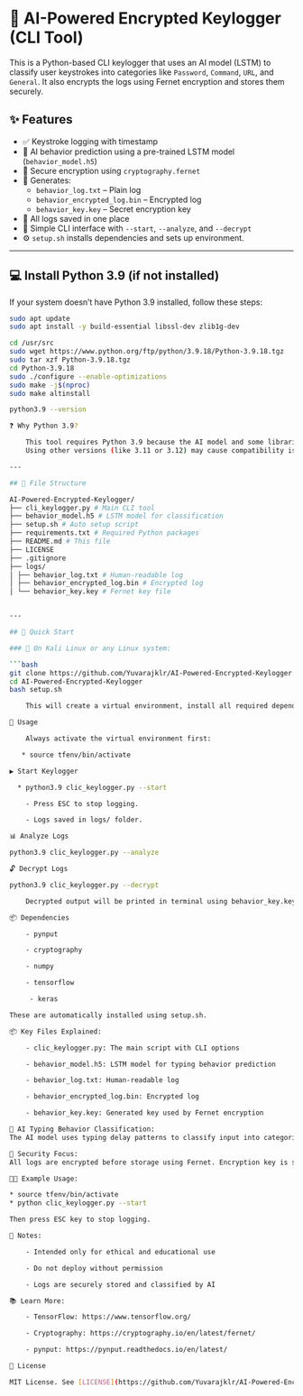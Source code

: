 # 🔐 AI-Powered Encrypted Keylogger (CLI Tool)

This is a Python-based CLI keylogger that uses an AI model (LSTM) to classify user keystrokes into categories like `Password`, `Command`, `URL`, and `General`. It also encrypts the logs using Fernet encryption and stores them securely.

## ✨ Features

- ✅ Keystroke logging with timestamp
- 🧠 AI behavior prediction using a pre-trained LSTM model (`behavior_model.h5`)
- 🔐 Secure encryption using `cryptography.fernet`
- 📄 Generates:
  - `behavior_log.txt` – Plain log
  - `behavior_encrypted_log.bin` – Encrypted log
  - `behavior_key.key` – Secret encryption key
- 📁 All logs saved in one place
- 🔧 Simple CLI interface with `--start`, `--analyze`, and `--decrypt`
- ⚙️ `setup.sh` installs dependencies and sets up environment.

---

## 💻 Install Python 3.9 (if not installed)

If your system doesn’t have Python 3.9 installed, follow these steps:

```bash
sudo apt update
sudo apt install -y build-essential libssl-dev zlib1g-dev

cd /usr/src
sudo wget https://www.python.org/ftp/python/3.9.18/Python-3.9.18.tgz
sudo tar xzf Python-3.9.18.tgz
cd Python-3.9.18
sudo ./configure --enable-optimizations
sudo make -j$(nproc)
sudo make altinstall

python3.9 --version

❓ Why Python 3.9?

    This tool requires Python 3.9 because the AI model and some libraries (like TensorFlow/Keras) used in this project are tested and stable with Python 3.9.
    Using other versions (like 3.11 or 3.12) may cause compatibility issues with tensorflow, pynput, or cryptography.

---

## 📂 File Structure

AI-Powered-Encrypted-Keylogger/
├── cli_keylogger.py # Main CLI tool
├── behavior_model.h5 # LSTM model for classification
├── setup.sh # Auto setup script
├── requirements.txt # Required Python packages
├── README.md # This file
├── LICENSE
├── .gitignore
├── logs/
│ ├── behavior_log.txt # Human-readable log
│ ├── behavior_encrypted_log.bin # Encrypted log
│ └── behavior_key.key # Fernet key file


---

## 🚀 Quick Start

### 🐧 On Kali Linux or any Linux system:

```bash
git clone https://github.com/Yuvarajklr/AI-Powered-Encrypted-Keylogger.git
cd AI-Powered-Encrypted-Keylogger
bash setup.sh

    This will create a virtual environment, install all required dependencies, and get the tool ready.

📌 Usage

    Always activate the virtual environment first:

   * source tfenv/bin/activate

▶ Start Keylogger

  * python3.9 clic_keylogger.py --start

    - Press ESC to stop logging.

    - Logs saved in logs/ folder.

📊 Analyze Logs

python3.9 clic_keylogger.py --analyze

🔓 Decrypt Logs

python3.9 clic_keylogger.py --decrypt

    Decrypted output will be printed in terminal using behavior_key.key.

📦 Dependencies

    - pynput

    - cryptography

    - numpy

    - tensorflow

     - keras

These are automatically installed using setup.sh.

📦 Key Files Explained:

    - clic_keylogger.py: The main script with CLI options

    - behavior_model.h5: LSTM model for typing behavior prediction

    - behavior_log.txt: Human-readable log

    - behavior_encrypted_log.bin: Encrypted log

    - behavior_key.key: Generated key used by Fernet encryption

🧠 AI Typing Behavior Classification:
The AI model uses typing delay patterns to classify input into categories like "Password", "Command", "URL", or "General". Helps monitor behavior patterns intelligently.

🔐 Security Focus:
All logs are encrypted before storage using Fernet. Encryption key is saved as behavior_key.key. Do not share or lose this key.

👨‍💻 Example Usage:

* source tfenv/bin/activate  
* python clic_keylogger.py --start  

Then press ESC key to stop logging.

📎 Notes:

    - Intended only for ethical and educational use

    - Do not deploy without permission

    - Logs are securely stored and classified by AI

📚 Learn More:

    - TensorFlow: https://www.tensorflow.org/

    - Cryptography: https://cryptography.io/en/latest/fernet/

    - pynput: https://pynput.readthedocs.io/en/latest/

📄 License

MIT License. See [LICENSE](https://github.com/Yuvarajklr/AI-Powered-Encrypted-Keylogger/blob/main/LICENSE) for more details.
